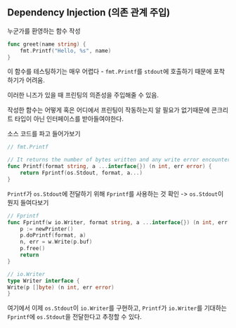 ## Dependency Injection (의존 관계 주입)

누군가를 환영하는 함수 작성
```go
func greet(name string) {
	fmt.Printf("Hello, %s", name)
}
```

이 함수를 테스팅하기는 매우 어렵다 - `fmt.Printf`를 `stdout`에 호출하기 때문에 포착하기가 어려움.

이러한 니즈가 있을 때 프린팅의 의존성을 주입해줄 수 있음.

작성한 함수는 어떻게 혹은 어디에서 프린팅이 작동하는지 알 필요가 없기때문에 콘크리트 타입이 아닌 인터페이스를 받아들여야한다.

소스 코드를 파고 들어가보기
```go
// fmt.Printf

// It returns the number of bytes written and any write error encountered.
func Printf(format string, a ...interface{}) (n int, err error) {
    return Fprintf(os.Stdout, format, a...)
}
```

`Printf`가 `os.Stdout`에 전달하기 위해 `Fprintf`를 사용하는 것 확인
-> `os.Stdout`이 뭔지 들여다보기

```go
// Fprintf
func Fprintf(w io.Writer, format string, a ...interface{}) (n int, err error) {
	p := newPrinter()
	p.doPrintf(format, a)
	n, err = w.Write(p.buf)
	p.free()
	return
}

// io.Writer
type Writer interface {
Write(p []byte) (n int, err error)
}
```

여기에서 이제 `os.Stdout`이 `io.Writer`를 구현하고, `Printf`가 `io.Writer`를 기대하는 `Fprintf`에 `os.Stdout`을 전달한다고 추정할 수 있다.
